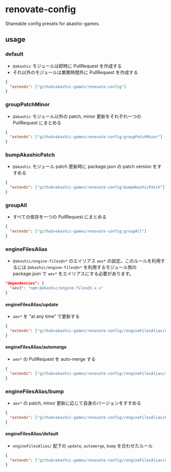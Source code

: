 # renovate-config

Shareable config presets for akashic-games.

## usage

### default

* `@akashic` モジュールは即時に PullRequest を作成する
* それ以外のモジュールは業務時間外に PullRequest を作成する

```json
{
  "extends": ["github>akashic-games/renovate-config"]
}
```

### groupPatchMinor

* `@akashic` モジュール以外の patch, minor 更新をそれぞれ一つの PullRequest にまとめる

```json
{
  "extends": ["github>akashic-games/renovate-config:groupPatchMinor"]
}
```

### bumpAkashicPatch

* `@akashic` モジュール patch 更新時に package.json の patch version をすすめる

```json
{
  "extends": ["github>akashic-games/renovate-config:bumpAkashicPatch"]
}
```

### groupAll

* すべての依存を一つの PullRequest にまとめる

```json
{
  "extends": ["github>akashic-games/renovate-config:groupAll"]
}
```

### engineFilesAlias

* `@akashic/engine-files@v*` のエイリアス `aev*` の設定。このルールを利用するには `@akashic/engine-files@v*` を利用するモジュール側の package.json で `aev*` をエイリアスにする必要があります。

```json
"dependencies": {
  "aev3": "npm:@akashic/engine-files@3.x.x"
}
```

#### engineFilesAlias/update

*  `aev*` を "at any time" で更新する

```json
{
  "extends": ["github>akashic-games/renovate-config//engineFilesAlias/update"]
}
```

#### engineFilesAlias/automerge

* `aev*` の PullRequest を auto-merge する

```json
{
  "extends": ["github>akashic-games/renovate-config//engineFilesAlias/automerge"]
}
```

### engineFilesAlias/bump

* `aev*` の patch, minor 更新に応じて自身のバージョンをすすめる

```json
{
  "extends": ["github>akashic-games/renovate-config//engineFilesAlias/bump"]
}
```

#### engineFilesAlias/default

* `engineFilesAlias/` 配下の `update`, `automerge`, `bump` を合わせたルール

```json
{
  "extends": ["github>akashic-games/renovate-config//engineFilesAlias/default"]
}
```
